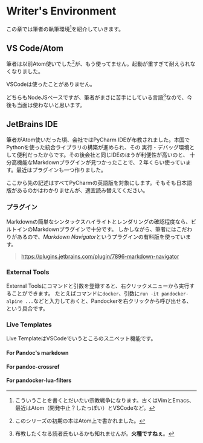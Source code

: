 # Writer's Environment

この章では筆者の執筆環境[^war-crisis]を紹介していきます。

[^war-crisis]: こういうことを書くとだいたい宗教戦争になります。古くはVimとEmacs、最近はAtom（開発中止？したっぽい）とVSCodeなど。

## VS Code/Atom

筆者は以前Atom使いでした[^early-time]が、もう使ってません。起動が重すぎて耐えられなくなりました。

[^early-time]: このシリーズの初期の本はAtom上で書かれました。

VSCodeは使ったことがありません。

どちらもNodeJSベースですが、筆者がまさに苦手にしている言語[^war-crisis-2]なので、今後も当面は使わないと思います。

[^war-crisis-2]: 布教したくなる読者氏もいるかも知れませんが。**火種ですねぇ**。

## JetBrains IDE

筆者がAtom使いだった頃、会社ではPyCharm IDEが布教されました。本国でPythonを使った統合ライブラリの構築が進められ、その
実行・デバッグ環境として便利だったからです。その後会社と同じIDEのほうが利便性が高いのと、
十分高機能なMarkdownプラグインが見つかったことで、２年くらい使っています。最近はプラグインも一つ作りました。

ここから先の記述はすべてPyCharmの英語版を対象にします。そもそも日本語版があるのかはわかりませんが、適宜読み替えてください。

### プラグイン

Markdownの簡単なシンタックスハイライトとレンダリングの確認程度なら、ビルトインのMarkdownプラグインで十分です。
しかしながら、筆者にはこだわりがあるので、*Markdown Navigator*というプラグインの有料版を使っています。

>
> <https://plugins.jetbrains.com/plugin/7896-markdown-navigator>
>

### External Tools

External Toolsにコマンドと引数を登録すると、右クリックメニューから実行することができます。
たとえばコマンドに`docker`、引数に`run -it pandocker-alpine ...`などと入力しておくと、Pandockerを右クリックから呼び出せる、
という具合です。

### Live Templates

Live TemplateはVSCodeでいうところのスニペット機能です。

#### For Pandoc's markdown

#### For pandoc-crossref

#### For pandocker-lua-filters
